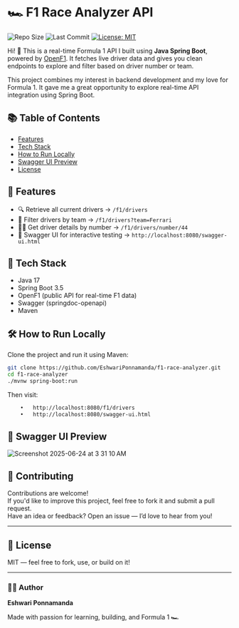 # 🏎️ F1 Race Analyzer API

![Repo Size](https://img.shields.io/github/repo-size/EshwariPonnamanda/f1-race-analyzer)
![Last Commit](https://img.shields.io/github/last-commit/EshwariPonnamanda/f1-race-analyzer)
[![License: MIT](https://img.shields.io/badge/License-MIT-yellow.svg)](https://opensource.org/licenses/MIT)

Hi! 👋 This is a real-time Formula 1 API I built using **Java Spring Boot**, powered by [OpenF1](https://openf1.org). It fetches live driver data and gives you clean endpoints to explore and filter based on driver number or team.

This project combines my interest in backend development and my love for Formula 1. It gave me a great opportunity to explore real-time API integration using Spring Boot.

## 📚 Table of Contents

- [Features](#features)
- [Tech Stack](#tech-stack)
- [How to Run Locally](#how-to-run-locally)
- [Swagger UI Preview](#swagger-ui-preview)
- [License](#license)


## 🚀 Features

- 🔍 Retrieve all current drivers → `/f1/drivers`
- 🏁 Filter drivers by team → `/f1/drivers?team=Ferrari`
- 🧑‍✈️ Get driver details by number → `/f1/drivers/number/44`
- 📘 Swagger UI for interactive testing → `http://localhost:8080/swagger-ui.html`


## 🧰 Tech Stack
- Java 17  
- Spring Boot 3.5  
- OpenF1 (public API for real-time F1 data)  
- Swagger (springdoc-openapi)  
- Maven


## 🛠️ How to Run Locally
Clone the project and run it using Maven:
```bash
git clone https://github.com/EshwariPonnamanda/f1-race-analyzer.git
cd f1-race-analyzer
./mvnw spring-boot:run
```

Then visit:

```bash
	•	http://localhost:8080/f1/drivers
	•	http://localhost:8080/swagger-ui.html
```

## 📸 Swagger UI Preview
![Screenshot 2025-06-24 at 3 31 10 AM](https://github.com/user-attachments/assets/8d58b963-0b3a-46c3-9998-bec89d6d80ca)


## 🤝 Contributing

Contributions are welcome!  
If you'd like to improve this project, feel free to fork it and submit a pull request.  
Have an idea or feedback? Open an issue — I’d love to hear from you!

---

## 📄 License

MIT — feel free to fork, use, or build on it!

---

### 👩‍💻 Author

**Eshwari Ponnamanda**

Made with passion for learning, building, and Formula 1 🏎️





